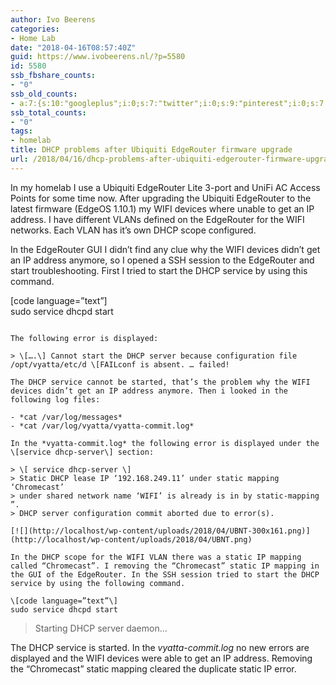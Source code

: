 ```yaml
---
author: Ivo Beerens
categories:
- Home Lab
date: "2018-04-16T08:57:40Z"
guid: https://www.ivobeerens.nl/?p=5580
id: 5580
ssb_fbshare_counts:
- "0"
ssb_old_counts:
- a:7:{s:10:"googleplus";i:0;s:7:"twitter";i:0;s:9:"pinterest";i:0;s:7:"fbshare";i:0;s:8:"linkedin";i:0;s:6:"reddit";i:0;s:6:"tumblr";i:0;}
ssb_total_counts:
- "0"
tags:
- homelab
title: DHCP problems after Ubiquiti EdgeRouter firmware upgrade
url: /2018/04/16/dhcp-problems-after-ubiquiti-edgerouter-firmware-upgrade/
---
```


In my homelab I use a Ubiquiti EdgeRouter Lite 3-port and UniFi AC Access Points for some time now. After upgrading the Ubiquiti EdgeRouter to the latest firmware (EdgeOS 1.10.1) my WIFI devices where unable to get an IP address. I have different VLANs defined on the EdgeRouter for the WIFI networks. Each VLAN has it’s own DHCP scope configured.

In the EdgeRouter GUI I didn’t find any clue why the WIFI devices didn’t get an IP address anymore, so I opened a SSH session to the EdgeRouter and start troubleshooting. First I tried to start the DHCP service by using this command.

\[code language=”text”\]  
sudo service dhcpd start  
```

The following error is displayed:

> \[….\] Cannot start the DHCP server because configuration file /opt/vyatta/etc/d \[FAILconf is absent. … failed!

The DHCP service cannot be started, that’s the problem why the WIFI devices didn’t get an IP address anymore. Then i looked in the following log files:

- *cat /var/log/messages*
- *cat /var/log/vyatta/vyatta-commit.log*

In the *vyatta-commit.log* the following error is displayed under the \[service dhcp-server\] section:

> \[ service dhcp-server \]  
> Static DHCP lease IP ‘192.168.249.11’ under static mapping ‘Chromecast’  
> under shared network name ‘WIFI’ is already is in by static-mapping ”.  
> DHCP server configuration commit aborted due to error(s).

[![](http://localhost/wp-content/uploads/2018/04/UBNT-300x161.png)](http://localhost/wp-content/uploads/2018/04/UBNT.png)

In the DHCP scope for the WIFI VLAN there was a static IP mapping called “Chromecast”. I removing the “Chromecast” static IP mapping in the GUI of the EdgeRouter. In the SSH session tried to start the DHCP service by using the following command.

\[code language=”text”\]  
sudo service dhcpd start  
```

> Starting DHCP server daemon…

The DHCP service is started. In the *vyatta-commit.log* no new errors are displayed and the WIFI devices were able to get an IP address. Removing the “Chromecast” static mapping cleared the duplicate static IP error.
